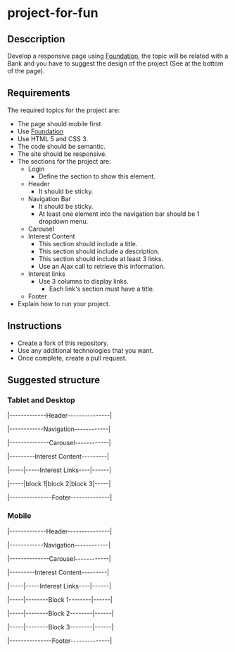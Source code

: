 # project-for-fun

## Desccription
Develop a responsive page using [Foundation](http://foundation.zurb.com/sites/docs/v/5.5.3/), the topic will be related with a Bank and you have to suggest the design of the project (See at the bottom of the page).

## Requirements
The required topics for the project are:

- The page should mobile first
- Use [Foundation](http://foundation.zurb.com/sites/docs/v/5.5.3/)
- Use HTML 5 and CSS 3.
- The code should be semantic.
- The site should be responsive.
- The sections for the project are:
  - Login
    - Define the section to show this element.
  - Header
    - It should be sticky.
  - Navigation Bar
    - It should be sticky.
    - At least one element into the navigation bar should be 1 dropdown menu.
  - Carousel
  - Interest Content
    - This section should include a title.
    - This section should include a description.
    - This section should include at least 3 links. 
    - Use an Ajax call to retrieve this information. 
  - Interest links
     - Use 3 columns to display links. 
       - Each link's section must have a title.
  - Footer
- Explain how to run your project.  
  
## Instructions
- Create a fork of this repository.
- Use any additional technologies that you want.
- Once complete, create a pull request.

## Suggested structure


### Tablet and Desktop

|-------------Header---------------|

|------------Navigation------------|

|--------------Carousel------------|

|---------Interest Content---------|

|-----|-----Interest Links----|------|

|-----|block 1|block 2|block 3|-----|

|---------------Footer--------------|


### Mobile

|-------------Header---------------|

|------------Navigation------------|

|--------------Carousel------------|

|---------Interest Content---------|

|-----|-----Interest Links----|------|

|-----|--------Block 1--------|------|

|-----|--------Block 2--------|------|

|-----|--------Block 3--------|------|

|---------------Footer--------------|

